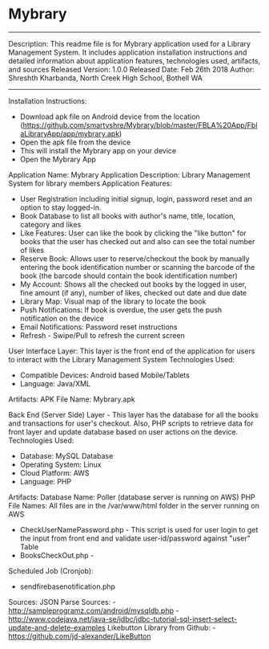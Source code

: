 # Mybrary

*****************************************************************************************
Description: This readme file is for Mybrary application used for a Library Management System. It includes application installation instructions and detailed information about application features, technologies used, artifacts, and sources 
Released Version: 1.0.0
Released Date: Feb 26th 2018
Author: Shreshth Kharbanda, North Creek High School, Bothell WA
*****************************************************************************************

Installation Instructions:
 - Download apk file on Android device from the location (https://github.com/smartyshre/Mybrary/blob/master/FBLA%20App/FblaLibraryApp/app/mybrary.apk)
 - Open the apk file from the device
 - This will install the Mybrary app on your device
 - Open the Mybrary App


Application Name: Mybrary 
Application Description: Library Management System for library members
Application Features:
 - User Registration including initial signup, login, password reset and an option to stay logged-in.
 - Book Database to list all books with author's name, title, location, category and likes
 - Like Features: User can like the book by clicking the "like button" for books that the user has checked out and also can see the total number of likes
 - Reserve Book: Allows user to reserve/checkout the book by manually entering the book identification number or scanning the barcode of the book (the barcode should contain the book identification number)
 - My Account: Shows all the checked out books by the logged in user, fine amount (if any), number of likes, checked out date and due date
 - Library Map: Visual map of the library to locate the book
 - Push Notifications: If book is overdue, the user gets the push notification on the device
 - Email Notifications: Password reset instructions
 - Refresh - Swipe/Pull to refresh the current screen 
 
User Interface Layer: This layer is the front end of the application for users to interact with the Library Management System
Technologies Used:
  - Compatible Devices: Android based Mobile/Tablets
  - Language: Java/XML

Artifacts:
 APK File Name: Mybrary.apk

Back End (Server Side) Layer - This layer has the database for all the books and transactions for user's checkout. Also, PHP scripts to retrieve data for front layer and update database based on user actions on the device. 
Technologies Used: 
  - Database: MySQL Database
  - Operating System: Linux
  - Cloud Platform: AWS
  - Language: PHP
  
Artifacts:
 Database Name: Poller (database server is running on AWS)
 PHP File Names: All files are in the /var/www/html folder in the server running on AWS
   - CheckUserNamePassword.php - This script is used for user login to get the input from front end and validate user-id/password against "user" Table
   - BooksCheckOut.php - 

 Scheduled Job (Cronjob):
   - sendfirebasenotification.php
   
   
 Sources:
   JSON Parse Sources:
    - http://sampleprogramz.com/android/mysqldb.php
    - http://www.codejava.net/java-se/jdbc/jdbc-tutorial-sql-insert-select-update-and-delete-examples 
   Likebutton Library from Github:
    - https://github.com/jd-alexander/LikeButton
